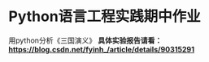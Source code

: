 ﻿# Python语言工程实践期中作业
用python分析《三国演义》
**具体实验报告请看：https://blog.csdn.net/fyinh_/article/details/90315291**
